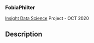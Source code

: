 ### FobiaPhilter
[Insight Data Science](https://insightfellows.com/data-science) Project - OCT 2020

## Description
